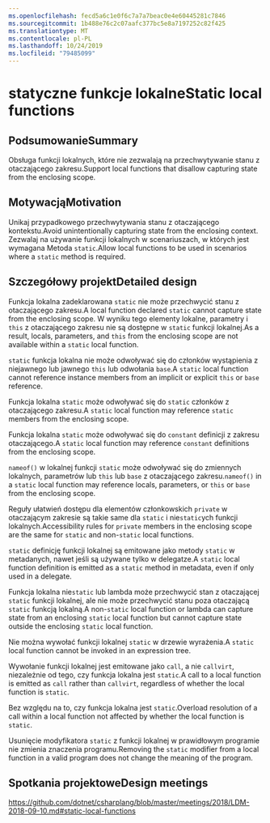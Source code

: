 ```yaml
---
ms.openlocfilehash: fecd5a6c1e0f6c7a7a7beac0e4e60445281c7846
ms.sourcegitcommit: 1b488e76c2c07aafc377bc5e8a7197252c82f425
ms.translationtype: MT
ms.contentlocale: pl-PL
ms.lasthandoff: 10/24/2019
ms.locfileid: "79485099"
---
```

# <a name="static-local-functions"></a><span data-ttu-id="15d14-101">statyczne funkcje lokalne</span><span class="sxs-lookup"><span data-stu-id="15d14-101">Static local functions</span></span>

## <a name="summary"></a><span data-ttu-id="15d14-102">Podsumowanie</span><span class="sxs-lookup"><span data-stu-id="15d14-102">Summary</span></span>

<span data-ttu-id="15d14-103">Obsługa funkcji lokalnych, które nie zezwalają na przechwytywanie stanu z otaczającego zakresu.</span><span class="sxs-lookup"><span data-stu-id="15d14-103">Support local functions that disallow capturing state from the enclosing scope.</span></span>

## <a name="motivation"></a><span data-ttu-id="15d14-104">Motywacją</span><span class="sxs-lookup"><span data-stu-id="15d14-104">Motivation</span></span>

<span data-ttu-id="15d14-105">Unikaj przypadkowego przechwytywania stanu z otaczającego kontekstu.</span><span class="sxs-lookup"><span data-stu-id="15d14-105">Avoid unintentionally capturing state from the enclosing context.</span></span>
<span data-ttu-id="15d14-106">Zezwalaj na używanie funkcji lokalnych w scenariuszach, w których jest wymagana Metoda `static`.</span><span class="sxs-lookup"><span data-stu-id="15d14-106">Allow local functions to be used in scenarios where a `static` method is required.</span></span>

## <a name="detailed-design"></a><span data-ttu-id="15d14-107">Szczegółowy projekt</span><span class="sxs-lookup"><span data-stu-id="15d14-107">Detailed design</span></span>

<span data-ttu-id="15d14-108">Funkcja lokalna zadeklarowana `static` nie może przechwycić stanu z otaczającego zakresu.</span><span class="sxs-lookup"><span data-stu-id="15d14-108">A local function declared `static` cannot capture state from the enclosing scope.</span></span>
<span data-ttu-id="15d14-109">W wyniku tego elementy lokalne, parametry i `this` z otaczającego zakresu nie są dostępne w `static` funkcji lokalnej.</span><span class="sxs-lookup"><span data-stu-id="15d14-109">As a result, locals, parameters, and `this` from the enclosing scope are not available within a `static` local function.</span></span>

<span data-ttu-id="15d14-110">`static` funkcja lokalna nie może odwoływać się do członków wystąpienia z niejawnego lub jawnego `this` lub odwołania `base`.</span><span class="sxs-lookup"><span data-stu-id="15d14-110">A `static` local function cannot reference instance members from an implicit or explicit `this` or `base` reference.</span></span>

<span data-ttu-id="15d14-111">Funkcja lokalna `static` może odwoływać się do `static` członków z otaczającego zakresu.</span><span class="sxs-lookup"><span data-stu-id="15d14-111">A `static` local function may reference `static` members from the enclosing scope.</span></span>

<span data-ttu-id="15d14-112">Funkcja lokalna `static` może odwoływać się do `constant` definicji z zakresu otaczającego.</span><span class="sxs-lookup"><span data-stu-id="15d14-112">A `static` local function may reference `constant` definitions from the enclosing scope.</span></span>

<span data-ttu-id="15d14-113">`nameof()` w lokalnej funkcji `static` może odwoływać się do zmiennych lokalnych, parametrów lub `this` lub `base` z otaczającego zakresu.</span><span class="sxs-lookup"><span data-stu-id="15d14-113">`nameof()` in a `static` local function may reference locals, parameters, or `this` or `base` from the enclosing scope.</span></span>

<span data-ttu-id="15d14-114">Reguły ułatwień dostępu dla elementów członkowskich `private` w otaczającym zakresie są takie same dla `static` i nie`static`ych funkcji lokalnych.</span><span class="sxs-lookup"><span data-stu-id="15d14-114">Accessibility rules for `private` members in the enclosing scope are the same for `static` and non-`static` local functions.</span></span>

<span data-ttu-id="15d14-115">`static` definicję funkcji lokalnej są emitowane jako metody `static` w metadanych, nawet jeśli są używane tylko w delegatze.</span><span class="sxs-lookup"><span data-stu-id="15d14-115">A `static` local function definition is emitted as a `static` method in metadata, even if only used in a delegate.</span></span>

<span data-ttu-id="15d14-116">Funkcja lokalna nie`static` lub lambda może przechwycić stan z otaczającej `static` funkcji lokalnej, ale nie może przechwycić stanu poza otaczającą `static` funkcją lokalną.</span><span class="sxs-lookup"><span data-stu-id="15d14-116">A non-`static` local function or lambda can capture state from an enclosing `static` local function but cannot capture state outside the enclosing `static` local function.</span></span>

<span data-ttu-id="15d14-117">Nie można wywołać funkcji lokalnej `static` w drzewie wyrażenia.</span><span class="sxs-lookup"><span data-stu-id="15d14-117">A `static` local function cannot be invoked in an expression tree.</span></span>

<span data-ttu-id="15d14-118">Wywołanie funkcji lokalnej jest emitowane jako `call`, a nie `callvirt`, niezależnie od tego, czy funkcja lokalna jest `static`.</span><span class="sxs-lookup"><span data-stu-id="15d14-118">A call to a local function is emitted as `call` rather than `callvirt`, regardless of whether the local function is `static`.</span></span>

<span data-ttu-id="15d14-119">Bez względu na to, czy funkcja lokalna jest `static`.</span><span class="sxs-lookup"><span data-stu-id="15d14-119">Overload resolution of a call within a local function not affected by whether the local function is `static`.</span></span>

<span data-ttu-id="15d14-120">Usunięcie modyfikatora `static` z funkcji lokalnej w prawidłowym programie nie zmienia znaczenia programu.</span><span class="sxs-lookup"><span data-stu-id="15d14-120">Removing the `static` modifier from a local function in a valid program does not change the meaning of the program.</span></span>

## <a name="design-meetings"></a><span data-ttu-id="15d14-121">Spotkania projektowe</span><span class="sxs-lookup"><span data-stu-id="15d14-121">Design meetings</span></span>

https://github.com/dotnet/csharplang/blob/master/meetings/2018/LDM-2018-09-10.md#static-local-functions
